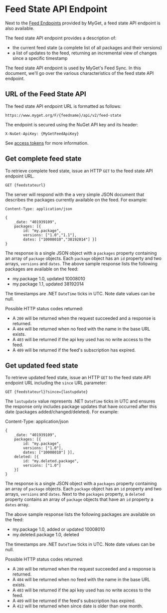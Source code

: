 # Feed State API Endpoint

Next to the [Feed Endpoints](/docs/reference/feed-endpoints) provided by MyGet, a feed state API endpoint is also available. 

The feed state API endpoint provides a description of:

* the current feed state (a complete list of all packages and their versions)
* a list of updates to the feed, returning an incremental view of changes since a specific timestamp

The feed state API endpoint is used by MyGet's Feed Sync. In this document, we'll go over the various characteristics of the feed state API endpoint.

## URL of the Feed State API

The feed state API endpoint URL is formatted as follows:

	https://www.myget.org/F/{feedname}/api/v2/feed-state

The endpoint is secured using the NuGet API key and its header:

	X-NuGet-ApiKey: {MyGetFeedApiKey}

See [access tokens](/docs/reference/security#Personal_security_access_tokens) for more information.

## Get complete feed state

To retrieve complete feed state, issue an HTTP `GET` to the feed state API endpoint URL.

	GET {feedstateurl}

The server will respond with the a very simple JSON document that describes the packages currently available on the feed. For example:

	Content-Type: application/json
	
	{
		_date: "401939109",
		packages: [{
			id: "my.package",
			versions: ["1.0","1.1"],
			dates: ["10008010","38192014"] }]
	}

The response is a single JSON object with a `packages` property containing an array of `package` objects. Each `package` object has an `id` property and two arrays, `versions` and `dates`. The above sample response lists the following packages are available on the feed:

* my.package 1.0, updated 10008010
* my.package 1.1, updated 38192014

The timestamps are .NET `DateTime` ticks in UTC. Note date values can be null.

Possible HTTP status codes returned:

* A `200` will be returned when the request succeeded and a response is returned.
* A `404` will be returned when no feed with the name in the base URL exists.
* A `403` will be returned if the api key used has no write access to the feed.
* A `409` will be returned if the feed's subscription has expired.

## Get updated feed state

To retrieve updated feed state, issue an HTTP `GET` to the feed state API endpoint URL including the `since` URL parameter:

	GET {feedstateurl}?since={lastupdate}

The `lastupdate` value represents .NET `DateTime` ticks in UTC and ensures the response only includes package updates that have occurred after this date (packages added/changed/deleted). For example:

Content-Type: application/json

	{
		_date: "401939109",
		packages: [{
			id: "my.package",
			versions: ["1.0"],
			dates: ["10008010"] }],
		deleted: [{
			id: "my.deleted.package",
			versions: ["1.0"]
		}]
	}

The response is a single JSON object with a `packages` property containing an array of `package` objects. Each `package` object has an `id` property and two arrays, `versions` and `dates`. Next to the `packages` property, a `deleted` property contains an array of `package` objects that have an `id` property a `dates` array.

The above sample response lists the following packages are available on the feed:

* my.package 1.0, added or updated 10008010
* my.deleted.package 1.0, deleted

The timestamps are .NET `DateTime` ticks in UTC. Note date values can be null.

Possible HTTP status codes returned:

* A `200` will be returned when the request succeeded and a response is returned.
* A `404` will be returned when no feed with the name in the base URL exists.
* A `403` will be returned if the api key used has no write access to the feed.
* A `409` will be returned if the feed's subscription has expired.
* A `412` will be returned when since date is older than one month.